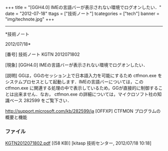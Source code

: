 ﻿+++
title = "[GGH4.0] IMEの言語バーが表示されない環境でログオンしたい．"
date = "2012-07-18"
ttags = ["技術ノート"]
tcategories = ["tech"]
banner = "img/technote.jpg"
+++

-----------------------------------------------------------------------------------------------------------------------------

*技術ノート

2012/07/18*


[番号]
技術ノート KGTN 2012071802

[現象]
[GGH4.0] IMEの言語バーが表示されない環境でログオンしたい．

[説明]
GGは，GGのセッション上で日本語入力を可能にするため ctfmon.exe
をシステムプロセスとして起動します．IMEの言語バーについては，このctfmon.exe
に関連する処理の中で表示しているため，GGが直接的に制御することは出来ません．なお，
ctfmon.exe の詳細については，マイクロソフト社の知識ベース 282599
をご覧下さい．

<http://support.microsoft.com/kb/282599/ja>
[OFFXP] CTFMON プログラムの概要と機能


### ファイル

 
 


[KGTN2012071802.pdf](http://techreport.kitasp.net/attachments/download/944/KGTN2012071802.pdf)
 [(58 KB)] [kitasp 技術センター, 2012/07/18
10:18]


 


 

